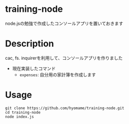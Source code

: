 # training-node
node.jsの勉強で作成したコンソールアプリを置いておきます

# Description

cac, fs. inquirerを利用して、コンソールアプリを作りました

- 現在実装したコマンド
  - `expenses`: 自分用の家計簿を作成します

# Usage

```
git clone https://github.com/hyomame/training-node.git
cd training-node
node index.js
```

